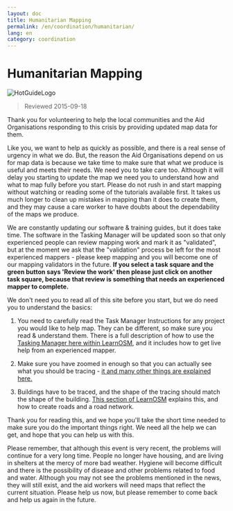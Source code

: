 ```yaml
---
layout: doc
title: Humanitarian Mapping
permalink: /en/coordination/humanitarian/
lang: en
category: coordination
---
```


# Humanitarian Mapping

![HotGuideLogo](/images/hot-logo.png)

> Reviewed 2015-09-18

Thank you for volunteering to help the local communities and the Aid Organisations responding to this crisis by providing updated map data for them.  

Like you, we want to help as quickly as possible, and there is a real sense of urgency in what we do. But, the reason the Aid Organisations depend on us for map data is because we take time to make sure that what we produce is useful and meets their needs. We need you to take care too. Although it will delay you starting to update the map we need you to understand how and what to map fully before you start. Please do not rush in and start mapping without watching or reading some of the tutorials available first. It takes us much longer to clean up mistakes in mapping than it does to create them, and they may cause a care worker to have doubts about the dependability of the maps we produce.  

We are constantly updating our software & training guides, but it does take time. The software in the Tasking Manager will be updated soon so that only experienced people can review mapping work and mark it as "validated", but at the moment we ask that the "validation" process be left for the most experienced mappers - please keep mapping and you will become one of our mapping validators in the future. **If you select a task square and the green button says 'Review the work' then please just click on another task square, because that review is something that needs an experienced mapper to complete.**  

We don't need you to read all of this site before you start, but we do need you to understand the basics:  

1.  You need to carefully read the Task Manager Instructions for any project you would like to help map. They can be different, so make sure you read & understand them. There is a full description of how to use the [Tasking Manager here within LearnOSM](/en/coordination/tasking-manager/), and it includes how to get live help from an experienced mapper.  

2.  Make sure you have zoomed in enough so that you can actually see what you should be tracing - [it and many other things are explained here.](/en/coordination/remote/)  

3.  Buildings have to be traced, and the shape of the tracing should match the shape of the building. [This section of LearnOSM](/en/coordination/remote-tracing/) explains this, and how to create roads and a road network.  

Thank you for reading this, and we hope you'll take the short time needed to make sure you do the important things right. We need all the help we can get, and hope that you can help us with this.  

Please remember, that although this event is very recent, the problems will continue for a very long time. People no longer have housing, and are living in shelters at the mercy of more bad weather. Hygiene will become difficult and there is the possibility of disease and other problems related to food and water. Although you may not see the problems mentioned in the news, they will still exist, and the aid workers will need maps that reflect the current situation. Please help us now, but please remember to come back and help us again in the future. 